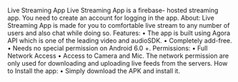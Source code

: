 Live Streaming App
Live Streaming App is a firebase- hosted streaming app.
You need to create an account for logging in the app.
About:
Live Streaming App is made for you to comfortable live stream to any
number of users and also chat while doing so.
Features:
• The app is built using Agora API which is one of the leading video and audioSDK.
• Completely add-free.
• Needs no special permission on Android 6.0 +.
Permissions:
• Full Network Access
• Access to Camera and Mic.
The network permission are only used for downloading and uploading
live feeds from the servers.
How to Install the app:
• Simply download the APK and install it.

